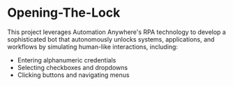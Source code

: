 # Opening-The-Lock
This project leverages Automation Anywhere's RPA technology to develop a sophisticated bot that autonomously unlocks systems, applications, and workflows by simulating human-like interactions, including:  
- Entering alphanumeric credentials
- Selecting checkboxes and dropdowns
- Clicking buttons and navigating menus
